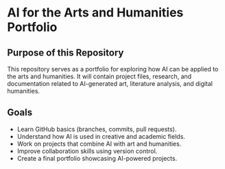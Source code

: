 # AI for the Arts and Humanities Portfolio  

## Purpose of this Repository  
This repository serves as a portfolio for exploring how AI can be applied to the arts and humanities. It will contain project files, research, and documentation related to AI-generated art, literature analysis, and digital humanities.  

## Goals  
- Learn GitHub basics (branches, commits, pull requests).  
- Understand how AI is used in creative and academic fields.  
- Work on projects that combine AI with art and humanities.  
- Improve collaboration skills using version control.  
- Create a final portfolio showcasing AI-powered projects.  

